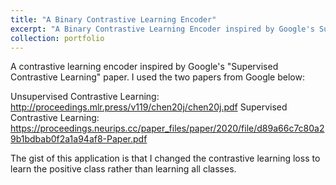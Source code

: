 ```yaml
---
title: "A Binary Contrastive Learning Encoder"
excerpt: "A Binary Contrastive Learning Encoder inspired by Google's Supervised Contrastive Learning model<br/><img src='/images/contrastive_loss.png'>"
collection: portfolio
---
```


A contrastive learning encoder inspired by Google's "Supervised Contrastive Learning" paper. I used the two papers from Google below:

Unsupervised Contrastive Learning: http://proceedings.mlr.press/v119/chen20j/chen20j.pdf
Supervised Contrastive Learning: https://proceedings.neurips.cc/paper_files/paper/2020/file/d89a66c7c80a29b1bdbab0f2a1a94af8-Paper.pdf

The gist of this application is that I changed the contrastive learning loss to learn the positive class rather than learning all classes.